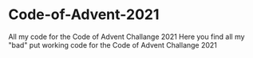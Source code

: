 # Code-of-Advent-2021
All my code for the Code of Advent Challange 2021
Here you find all my "bad" put working code for the Code of Advent Challange 2021
